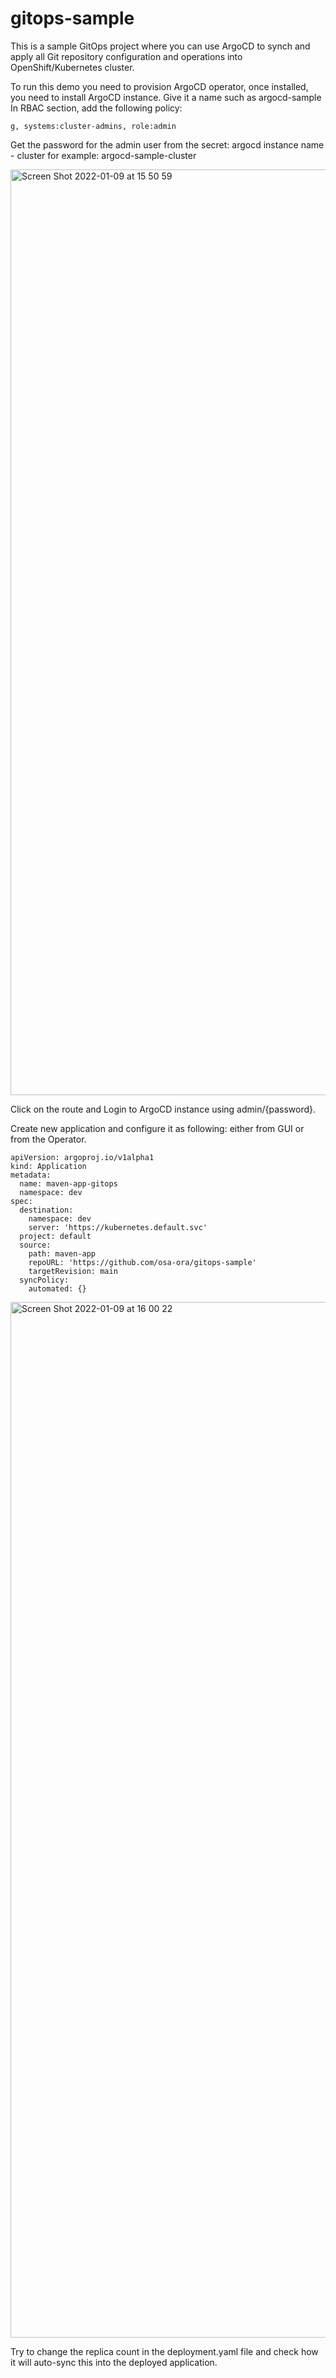 # gitops-sample

This is a sample GitOps project where you can use ArgoCD to synch and apply all Git repository configuration and operations into OpenShift/Kubernetes cluster.

To run this demo you need to provision ArgoCD operator, once installed, you need to install ArgoCD instance. 
Give it a name such as argocd-sample 
In RBAC section, add the following policy:
```
g, systems:cluster-admins, role:admin
```

Get the password for the admin user from the secret: argocd instance name - cluster for example: argocd-sample-cluster

<img width="1481" alt="Screen Shot 2022-01-09 at 15 50 59" src="https://user-images.githubusercontent.com/18471537/148685061-0e4a0abd-9de4-420a-95d2-155fc6ee6e2d.png">


Click on the route and Login to ArgoCD instance using admin/{password}. 

Create new application and configure it as following: either from GUI or from the Operator. 

```
apiVersion: argoproj.io/v1alpha1
kind: Application
metadata:
  name: maven-app-gitops
  namespace: dev
spec:
  destination:
    namespace: dev
    server: 'https://kubernetes.default.svc'
  project: default
  source:
    path: maven-app
    repoURL: 'https://github.com/osa-ora/gitops-sample'
    targetRevision: main
  syncPolicy:
    automated: {}
```

<img width="1657" alt="Screen Shot 2022-01-09 at 16 00 22" src="https://user-images.githubusercontent.com/18471537/148685410-da06acc3-fe2e-40a6-82ee-c9e0300ba61b.png">


Try to change the replica count in the deployment.yaml file and check how it will auto-sync this into the deployed application.



